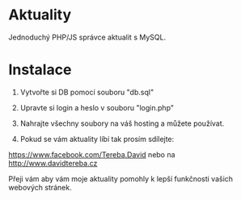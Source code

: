 Aktuality
=========

Jednoduchý PHP/JS správce aktualit s MySQL.

Instalace
=========

1) Vytvořte si DB pomocí souboru "db.sql"

2) Upravte si login a heslo v souboru "login.php"

3) Nahrajte všechny soubory na váš hosting a můžete používat.

4) Pokud se vám aktuality líbí tak prosím sdílejte: 

https://www.facebook.com/Tereba.David nebo na http://www.davidtereba.cz

Přeji vám aby vám moje aktuality pomohly k lepší funkčnosti vašich webových stránek.

